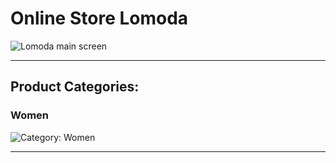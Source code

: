 # Online Store Lomoda
<div><img src="https://github.com/ramrusweb/lomoda/blob/main/assets/lomoda_main_screen.png" alt="Lomoda main screen"></div>
<hr>

## Product Categories:
### Women
<div><img src="https://github.com/ramrusweb/lomoda/blob/main/assets/women.png" alt="Category: Women"></div>
<hr>
